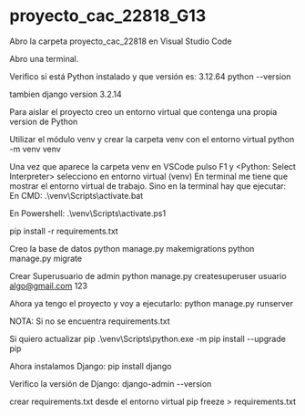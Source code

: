 # proyecto_cac_22818_G13
Abro la carpeta proyecto_cac_22818 en Visual Studio Code

Abro una terminal.

Verifico si está Python instalado y que versión es: 3.12.64
python --version

tambien  django version 3.2.14

Para aislar el proyecto creo un entorno virtual que contenga una propia version de Python

Utilizar el módulo venv y crear la carpeta venv con el entorno virtual
python -m venv venv

Una vez que aparece la carpeta venv en VSCode pulso F1 y <Python: Select Interpreter> selecciono en entorno virtual (venv)
En terminal me tiene que mostrar el entorno virtual de trabajo. 
Sino en la terminal hay que ejecutar:
En CMD:
.\venv\Scripts\activate.bat

En Powershell:
.\venv\Scripts\activate.ps1

pip install -r requirements.txt

Creo la base de datos
python manage.py makemigrations
python manage.py migrate

Crear Superusuario de admin
python manage.py createsuperuser
usuario
algo@gmail.com
123

Ahora ya tengo el proyecto y voy a ejecutarlo:
python manage.py runserver



NOTA:
Si no se encuentra requirements.txt

Si quiero actualizar pip
.\venv\Scripts\python.exe -m pip install --upgrade pip

Ahora instalamos Django:
pip install django

Verifico la versión de Django:
django-admin --version

crear requirements.txt desde el entorno virtual
pip freeze > requirements.txt

